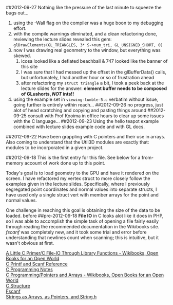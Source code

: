 ##2012-09-27
Nothing like the pressure of the last minute to squeeze the bugs out...  

1. using the -Wall flag on the compiler was a huge boon to my debugging effort.
2. with the compile warnings eliminated, and a clean refactoring done, reviewing the lecture slides revealed this gem:
`glDrawElements(GL_TRIANGLES, 3* S->num_tri, GL_UNSIGNED_SHORT, 0)`
3. now I was drawing real geonmetry to the window, but everything was skewed.
    1. icosa looked like a deflated beachball & 747 looked like the banner of this site
    2. I was sure that I had messed up the offset in the glBufferData() calls, but unfortunately, I had another hour or so of frustration ahead
    3. after refactoring my `struct triangle` a bit, I took a peek back at the lecture slides for the answer: __element buffer needs to be composed of GLushorts, _NOT_ ints!!__
4. using the example set in `viewing-tumble-5.c` verbatim without issue, going further is entirely within reach...
##2012-09-26
no progress, just alot of head scratching and copying and pasting things around
##2012-09-25
consult with Prof Kooima in office hours to clear up some issues with the C language...
##2012-09-23
Using the hello teapot example combined with lecture slides example code and with GL docs.

##2012-09-22
Have been grappling with C pointers and their use in arrays. 
Also coming to understand that the Util3D modules are exactly that: 
modules to be incorporated in a given project.

##2012-09-18
This is the first entry for this file. See below for a from-memory account of work done up to this point.  

Today's goal is to load geometry to the GPU and have it rendered on the screen. I have refactored my vertex struct to more closely follow the examples given in the lecture slides. Specifically, where I previously segregated point coordinates and normal values into separate structs, I have used only a single struct vert with member arrays for the point and normal values.  

One challenge in reaching this goal is obtaining the size of the data to be loaded.
before 
##pre-2012-09-18
__File IO__ in C looks alot like it does in PHP, so I was able to accomplish the simple task of opening a file fairly easily through reading the recommended documentation in the Wikibooks site. _fscanf_ was completely new, and it took some trial and error before understanding that newlines count when scanning; this is intuitive, but it wasn't obvious at first.  

[A Little C Primer/C File-IO Through Library Functions - Wikibooks, Open Books for an Open World](http://en.wikibooks.org/wiki/A_Little_C_Primer/C_File-IO_Through_Library_Functions)  
[C Printf and Scanf Reference](http://wpollock.com/CPlus/PrintfRef.htm)  
[C Programming Notes](http://www.eskimo.com/~scs/cclass/notes/top.html)  
[C Programming/Pointers and Arrays - Wikibooks, Open Books for an Open World](https://en.wikibooks.org/wiki/C_Programming/Pointers_and_arrays)  
[C Structure](http://cprogramminglanguage.net/c-structure.aspx)  
[Fscanf](http://pubs.opengroup.org/onlinepubs/7908799/xsh/fscanf.html)  
[Strings as Arrays, as Pointers, and String.h](http://www.cs.bu.edu/teaching/c/string/intro/)  
